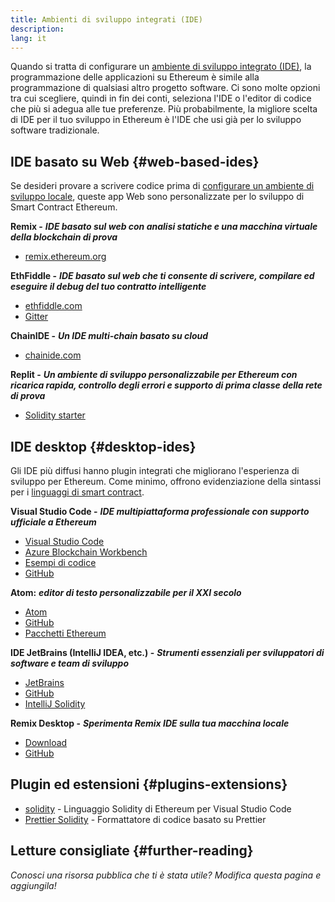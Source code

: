 ```yaml
---
title: Ambienti di sviluppo integrati (IDE)
description:
lang: it
---
```


Quando si tratta di configurare un [ambiente di sviluppo integrato (IDE)](https://wikipedia.org/wiki/Integrated_development_environment), la programmazione delle applicazioni su Ethereum è simile alla programmazione di qualsiasi altro progetto software. Ci sono molte opzioni tra cui scegliere, quindi in fin dei conti, seleziona l'IDE o l'editor di codice che più si adegua alle tue preferenze. Più probabilmente, la migliore scelta di IDE per il tuo sviluppo in Ethereum è l'IDE che usi già per lo sviluppo software tradizionale.

## IDE basato su Web {#web-based-ides}

Se desideri provare a scrivere codice prima di [configurare un ambiente di sviluppo locale](/developers/local-environment/), queste app Web sono personalizzate per lo sviluppo di Smart Contract Ethereum.

**Remix -** **_IDE basato sul web con analisi statiche e una macchina virtuale della blockchain di prova_**

- [remix.ethereum.org](https://remix.ethereum.org/)

**EthFiddle -** **_IDE basato sul web che ti consente di scrivere, compilare ed eseguire il debug del tuo contratto intelligente_**

- [ethfiddle.com](https://ethfiddle.com/)
- [Gitter](https://gitter.im/loomnetwork/ethfiddle)

**ChainIDE -** **_Un IDE multi-chain basato su cloud_**

- [chainide.com](https://chainide.com/)

**Replit -** **_Un ambiente di sviluppo personalizzabile per Ethereum con ricarica rapida, controllo degli errori e supporto di prima classe della rete di prova_**

- [Solidity starter](https://replit.com/@replit/Solidity-starter-beta)

## IDE desktop {#desktop-ides}

Gli IDE più diffusi hanno plugin integrati che migliorano l'esperienza di sviluppo per Ethereum. Come minimo, offrono evidenziazione della sintassi per i [linguaggi di smart contract](/developers/docs/smart-contracts/languages/).

**Visual Studio Code -** **_IDE multipiattaforma professionale con supporto ufficiale a Ethereum_**

- [Visual Studio Code](https://code.visualstudio.com/)
- [Azure Blockchain Workbench](https://azuremarketplace.microsoft.com/en-us/marketplace/apps/microsoft-azure-blockchain.azure-blockchain-workbench?tab=Overview)
- [Esempi di codice](https://github.com/Azure-Samples/blockchain/blob/master/blockchain-workbench/application-and-smart-contract-samples/readme.md)
- [GitHub](https://github.com/microsoft/vscode)

**Atom:** **_editor di testo personalizzabile per il XXI secolo_**

- [Atom](https://atom.io/)
- [GitHub](https://github.com/atom)
- [Pacchetti Ethereum](https://atom.io/packages/search?utf8=%E2%9C%93&q=keyword%3Aethereum&commit=Search)

**IDE JetBrains (IntelliJ IDEA, etc.) -** **_Strumenti essenziali per sviluppatori di software e team di sviluppo_**

- [JetBrains](https://www.jetbrains.com/)
- [GitHub](https://github.com/JetBrains)
- [IntelliJ Solidity](https://github.com/intellij-solidity/intellij-solidity/)

**Remix Desktop -** **_Sperimenta Remix IDE sulla tua macchina locale_**

- [Download](https://github.com/ethereum/remix-desktop/releases)
- [GitHub](https://github.com/ethereum/remix-desktop)

## Plugin ed estensioni {#plugins-extensions}

- [solidity](https://marketplace.visualstudio.com/items?itemName=JuanBlanco.solidity) - Linguaggio Solidity di Ethereum per Visual Studio Code
- [Prettier Solidity](https://github.com/prettier-solidity/prettier-plugin-solidity) - Formattatore di codice basato su Prettier

## Letture consigliate {#further-reading}

_Conosci una risorsa pubblica che ti è stata utile? Modifica questa pagina e aggiungila!_
